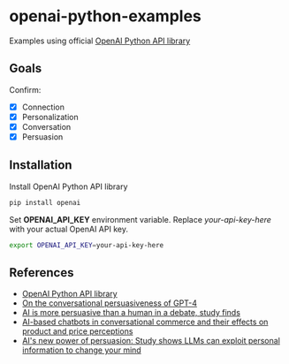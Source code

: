 # openai-python-examples
Examples using official [OpenAI Python API library](https://github.com/openai/openai-python)

## Goals

Confirm:

- [X] Connection
- [X] Personalization
- [X] Conversation
- [X] Persuasion

## Installation
Install OpenAI Python API library 
```sh
pip install openai
```

Set **OPENAI_API_KEY** environment variable. Replace *your-api-key-here* with your actual OpenAI API key.
```sh
export OPENAI_API_KEY=your-api-key-here
```


## References
- [OpenAI Python API library](https://github.com/openai/openai-python)
- [On the conversational persuasiveness of GPT-4
](https://www.nature.com/articles/s41562-025-02194-6)
- [AI is more persuasive than a human in a debate, study finds](https://www.washingtonpost.com/technology/2025/05/19/artificial-intelligence-llm-chatbot-persuasive-debate/)
- [AI-based chatbots in conversational commerce and their effects on product and price perceptions](https://pmc.ncbi.nlm.nih.gov/articles/PMC10206356/)
- [AI's new power of persuasion: Study shows LLMs can exploit personal information to change your mind](https://techxplore.com/news/2024-04-ai-power-persuasion-llms-exploit.html)
